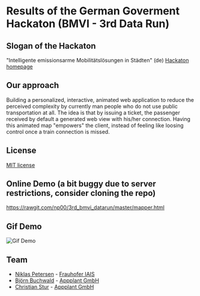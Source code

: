 # Results of the German Goverment Hackaton (BMVI - 3rd Data Run)

## Slogan of the Hackaton
"Intelligente emissionsarme Mobilitätslösungen in Städten" (de) [Hackaton homepage](http://www.bmvi.de/SharedDocs/DE/Termine-mFUND/mfund-data-run-2018.html) 

## Our approach
Building a personalized, interactive, animated web application to reduce the perceived complexity by currently man people who do not use public transportation at all. The idea is that by issuing a ticket, the passenger received by default a generated web view with his/her connection. Having this animated map "empowers" the client, instead of feeling like loosing control once a train connection is missed. 

## License
[MIT license](https://opensource.org/licenses/MIT)  

## Online Demo (a bit buggy due to server restrictions, consider cloning the repo) 
https://rawgit.com/np00/3rd_bmvi_datarun/master/mapper.html

## Gif Demo
![Gif Demo](https://github.com/np00/3rd_bmvi_datarun/blob/master/demo_video.gif)

## Team
- [Niklas Petersen](http://np00.github.io/) - [Frauhofer IAIS](https://www.iais.fraunhofer.de/)
- [Björn Buchwald](https://github.com/BBuchwald) - [Appplant GmbH](appplant.de/)
- [Christian Stur](https://github.com/ChristianStur) - [Appplant GmbH](appplant.de/)
